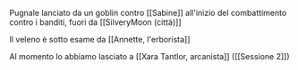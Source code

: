 Pugnale lanciato da un goblin contro [[Sabine]] all'inizio del combattimento contro i banditi, fuori da [[SilveryMoon (città)]]

Il veleno è sotto esame da [[Annette, l'erborista]]

Al momento lo abbiamo lasciato a [[Xara Tantlor, arcanista]] ([[Sessione 2]])
